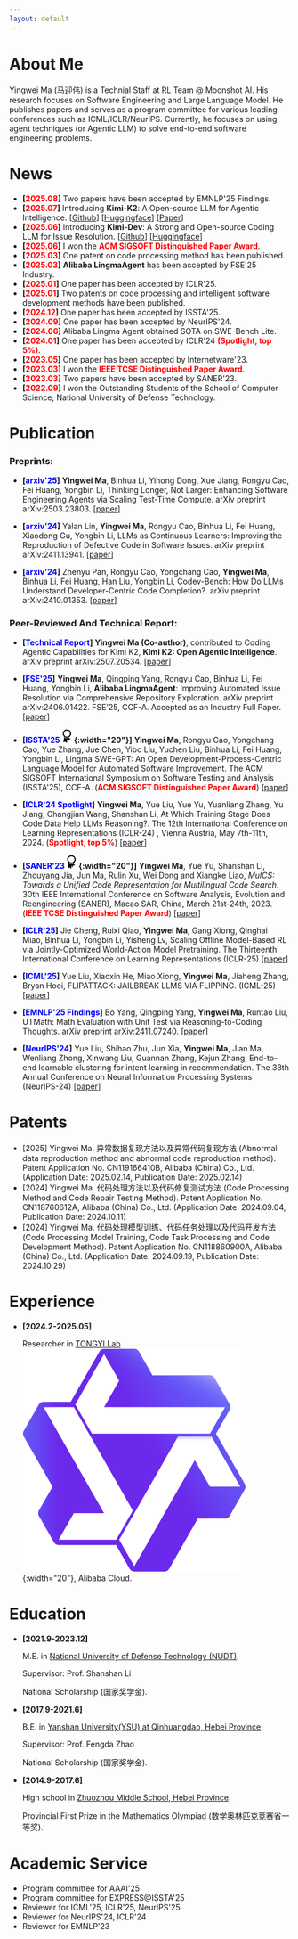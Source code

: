 ```yaml
---
layout: default
---
```


# About Me

Yingwei Ma (马迎伟) is a Technial Staff at RL Team @ Moonshot AI. His research focuses on Software Engineering and Large Language Model. He publishes papers and serves as a program committee for various leading conferences such as ICML/ICLR/NeurIPS. Currently, he focuses on using agent techniques (or Agentic LLM) to solve end-to-end software engineering problems.

# News
- **[<font color="#FF0000">2025.08</font>]** Two papers have been accepted by EMNLP'25 Findings.
- **[<font color="#FF0000">2025.07</font>]** Introducing **Kimi-K2**: A Open-source LLM for Agentic Intelligence. [[Github](https://github.com/MoonshotAI/Kimi-K2)] [[Huggingface](https://huggingface.co/moonshotai)] [[Paper](https://arxiv.org/pdf/2507.20534)]
- **[<font color="#FF0000">2025.06</font>]** Introducing **Kimi-Dev**: A Strong and Open-source Coding LLM for Issue Resolution. [[Github](https://github.com/MoonshotAI/Kimi-Dev?tab=readme-ov-file)] [[Huggingface](https://huggingface.co/moonshotai/Kimi-Dev-72B)]
- **[<font color="#FF0000">2025.06</font>]** I won the **<font color="#FF0000">ACM SIGSOFT Distinguished Paper Award</font>**.
- **[<font color="#FF0000">2025.03</font>]** One patent on code processing method has been published.
- **[<font color="#FF0000">2025.03</font>]** **Alibaba LingmaAgent** has been accepted by FSE'25 Industry.
- **[<font color="#FF0000">2025.01</font>]** One paper has been accepted by ICLR'25.
- **[<font color="#FF0000">2025.01</font>]** Two patents on code processing and intelligent software development methods have been published.
- **[<font color="#FF0000">2024.12</font>]** One paper has been accepted by ISSTA'25.
- **[<font color="#FF0000">2024.09</font>]** One paper has been accepted by NeurIPS'24.
- **[<font color="#FF0000">2024.06</font>]** Alibaba Lingma Agent obtained SOTA on SWE-Bench Lite.
- **[<font color="#FF0000">2024.01</font>]** One paper has been accepted by ICLR'24 **<font color="#FF0000">(Spotlight, top 5%)</font>**.
- **[<font color="#FF0000">2023.05</font>]** One paper has been accepted by Internetware'23.
- **[<font color="#FF0000">2023.03</font>]** I won the **<font color="#FF0000">IEEE TCSE Distinguished Paper Award</font>**.
- **[<font color="#FF0000">2023.03</font>]** Two papers have been accepted by SANER'23.
- **[<font color="#FF0000">2022.09</font>]** I won the Outstanding Students of the School of Computer Science, National University of Defense Technology.


# Publication

### Preprints:

- **[<font color="#0000FF">arxiv'25</font>]** **Yingwei Ma**, Binhua Li, Yihong Dong, Xue Jiang, Rongyu Cao, Fei Huang, Yongbin Li, Thinking Longer, Not Larger: Enhancing Software Engineering Agents via Scaling Test-Time Compute. arXiv preprint arXiv:2503.23803. [[paper](https://arxiv.org/abs/2503.23803)]

- **[<font color="#0000FF">arxiv'24</font>]** Yalan Lin, **Yingwei Ma**, Rongyu Cao, Binhua Li, Fei Huang, Xiaodong Gu, Yongbin Li, LLMs as Continuous Learners: Improving the Reproduction of Defective Code in Software Issues. arXiv preprint arXiv:2411.13941. [[paper](https://arxiv.org/pdf/2411.13941)]

- **[<font color="#0000FF">arxiv'24</font>]** Zhenyu Pan, Rongyu Cao, Yongchang Cao, **Yingwei Ma**, Binhua Li, Fei Huang, Han Liu, Yongbin Li, Codev-Bench: How Do LLMs Understand Developer-Centric Code Completion?. arXiv preprint arXiv:2410.01353. [[paper](https://arxiv.org/pdf/2410.01353)]


### Peer-Reviewed And Technical Report: 

- **[<font color="#0000FF">Technical Report</font>]** **Yingwei Ma (Co-author)**, contributed to Coding Agentic Capabilities for Kimi K2, **Kimi K2: Open Agentic Intelligence**. arXiv preprint arXiv:2507.20534. [[paper](https://arxiv.org/pdf/2507.20534)]

- **[<font color="#0000FF">FSE'25</font>]** **Yingwei Ma**, Qingping Yang, Rongyu Cao, Binhua Li, Fei Huang, Yongbin Li, **Alibaba LingmaAgent**: Improving Automated Issue Resolution via Comprehensive Repository Exploration. arXiv preprint arXiv:2406.01422. FSE'25, CCF-A. Accepted as an Industry Full Paper. [[paper](https://arxiv.org/pdf/2406.01422)]


- **[<font color="#0000FF">ISSTA'25</font>![GitHub](/assets/img/distinguished_paper.jpg){:width="20"}]** **Yingwei Ma**, Rongyu Cao, Yongchang Cao, Yue Zhang, Jue Chen, Yibo Liu, Yuchen Liu, Binhua Li, Fei Huang, Yongbin Li, Lingma SWE-GPT: An Open Development-Process-Centric Language Model for Automated Software Improvement. The ACM SIGSOFT International Symposium on Software Testing and Analysis (ISSTA'25), CCF-A. (**<font color="#FF0000">ACM SIGSOFT Distinguished Paper Award</font>**) [[paper](https://arxiv.org/pdf/2411.00622)]

- **[<font color="#0000FF">ICLR'24 Spotlight</font>]** **Yingwei Ma**, Yue Liu, Yue Yu, Yuanliang Zhang, Yu Jiang, Changjian Wang, Shanshan Li, At Which Training Stage Does Code Data Help LLMs Reasoning?. The 12th International Conference on Learning Representations (ICLR-24)
, Vienna Austria, May 7th-11th, 2024. (**<font color="#FF0000">Spotlight, top 5%</font>**) [[paper](https://arxiv.org/pdf/2309.16298)]


- **[<font color="#0000FF">SANER'23</font>![GitHub](/assets/img/distinguished_paper.jpg){:width="20"}]** **Yingwei Ma**, Yue Yu, Shanshan Li, Zhouyang Jia, Jun Ma, Rulin Xu, Wei Dong and Xiangke Liao, *MulCS: Towards a Unified Code Representation for Multilingual Code Search*. 30th IEEE International Conference on Software Analysis, Evolution and Reengineering (SANER), Macao SAR, China, March 21st-24th, 2023.(**<font color="#FF0000">IEEE TCSE Distinguished Paper Award</font>**) [[paper](https://yuyue.github.io/res/paper/MulCS-saner2023.pdf)]


- **[<font color="#0000FF">ICLR'25</font>]** Jie Cheng, Ruixi Qiao, **Yingwei Ma**, Gang Xiong, Qinghai Miao, Binhua Li, Yongbin Li, Yisheng Lv, Scaling Offline Model-Based RL via Jointly-Optimized World-Action Model Pretraining. The Thirteenth International Conference on Learning Representations (ICLR-25) [[paper](https://arxiv.org/pdf/2410.00564?)]

- **[<font color="#0000FF">ICML'25</font>]** Yue Liu, Xiaoxin He,  Miao Xiong, **Yingwei Ma**, Jiaheng Zhang, Bryan Hooi, FLIPATTACK: JAILBREAK LLMS VIA FLIPPING. (ICML-25) [[paper](https://openreview.net/pdf?id=H7xIfLDIoA)]

- **[<font color="#0000FF">EMNLP'25 Findings</font>]** Bo Yang, Qingping Yang, **Yingwei Ma**, Runtao Liu, UTMath: Math Evaluation with Unit Test via Reasoning-to-Coding Thoughts. arXiv preprint arXiv:2411.07240. [[paper](https://arxiv.org/pdf/2411.07240)]

- **[<font color="#0000FF">NeurIPS'24</font>]** Yue Liu, Shihao Zhu, Jun Xia, **Yingwei Ma**, Jian Ma, Wenliang Zhong, Xinwang Liu, Guannan Zhang, Kejun Zhang, End-to-end learnable clustering for intent learning in recommendation. The 38th Annual Conference on Neural Information Processing Systems (NeurIPS-24) [[paper](https://arxiv.org/pdf/2401.05975)]


# Patents
- [2025] Yingwei Ma. 异常数据复现方法以及异常代码复现方法 (Abnormal data reproduction method and abnormal code reproduction method). Patent Application No. CN119166410B, Alibaba (China) Co., Ltd. (Application Date: 2025.02.14, Publication Date: 2025.02.14)
- [2024] Yingwei Ma. 代码处理方法以及代码修复测试方法 (Code Processing Method and Code Repair Testing Method). Patent Application No. CN118760612A, Alibaba (China) Co., Ltd. (Application Date: 2024.09.04, Publication Date: 2024.10.11)
- [2024] Yingwei Ma. 代码处理模型训练、代码任务处理以及代码开发方法 (Code Processing Model Training, Code Task Processing and Code Development Method). Patent Application No. CN118860900A, Alibaba (China) Co., Ltd. (Application Date: 2024.09.19, Publication Date: 2024.10.29)

# Experience

- **[2024.2-2025.05]** 

  Researcher in <a href="https://www.tongyi.com/">TONGYI Lab</a> ![GitHub](/assets/img/tongyi.jpg){:width="20"}, Alibaba Cloud. 

# Education

- **[2021.9-2023.12]** 

  M.E. in <a href="https://english.nudt.edu.cn/">National University of Defense Technology (NUDT)</a>. 

  Supervisor: Prof. Shanshan Li

  National Scholarship (国家奖学金).


- **[2017.9-2021.6]** 

  B.E. in <a href="http://english.ysu.edu.cn/">Yanshan University(YSU) at Qinhuangdao, Hebei Province</a>.

  Supervisor: Prof. Fengda Zhao

  National Scholarship (国家奖学金).

- **[2014.9-2017.6]** 

  High school in <a href="https://baike.baidu.com/item/%E6%B2%B3%E5%8C%97%E6%B6%BF%E5%B7%9E%E4%B8%AD%E5%AD%A6/5507970">Zhuozhou Middle School, Hebei Province</a>.

  Provincial First Prize in the Mathematics Olympiad (数学奥林匹克竞赛省一等奖).

# Academic Service
- Program committee for AAAI'25
- Program committee for EXPRESS@ISSTA'25
- Reviewer for ICML'25, ICLR'25, NeurIPS'25
- Reviewer for NeurIPS'24, ICLR'24
- Reviewer for EMNLP'23
